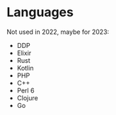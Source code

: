 # Languages

Not used in 2022, maybe for 2023:

- DDP
- Elixir
- Rust
- Kotlin
- PHP
- C++
- Perl 6
- Clojure
- Go
